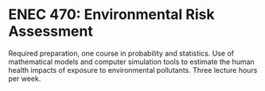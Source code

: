 # ENEC 470: Environmental Risk Assessment

Required preparation, one course in probability and statistics. Use of mathematical models and computer simulation tools to estimate the human health impacts of exposure to environmental pollutants. Three lecture hours per week.